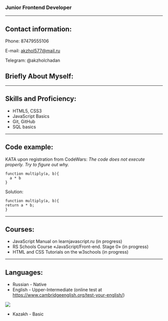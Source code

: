 ### Junior Frontend Developer
*****

## Contact information:

Phone: 87479555106

E-mail: akzhol577@mail.ru

Telegram: @akzholchadan

## Briefly About Myself: 



*****

## Skills and Proficiency:

* HTML5, CSS3
* JavaScript Basics
* Git, GitHub
* SQL basics

*****

## Code example:

KATA upon registration from CodeWars: _The code does not execute properly. Try to figure out why._
```
function multiply(a, b){
  a * b
}
```
Solution:
```
function multiply(a, b){
return a * b;
}
```
*****

## Courses:

* JavaScript Manual on learnjavascript.ru (in progress)
* RS Schools Course «JavaScript/Front-end. Stage 0» (in progress)
* HTML and CSS Tutorials on the w3schools (in progress)

******

## Languages:

* Russian - Native
* English - Upper-Intermediate  (online test at https://www.cambridgeenglish.org/test-your-english/)

![](https://i.imgur.com/C1kP7U5.png)

* Kazakh - Basic